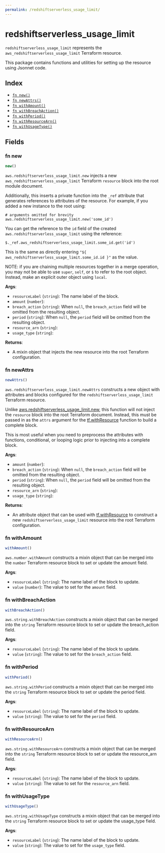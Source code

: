 ```yaml
---
permalink: /redshiftserverless_usage_limit/
---
```


# redshiftserverless_usage_limit

`redshiftserverless_usage_limit` represents the `aws_redshiftserverless_usage_limit` Terraform resource.



This package contains functions and utilities for setting up the resource using Jsonnet code.


## Index

* [`fn new()`](#fn-new)
* [`fn newAttrs()`](#fn-newattrs)
* [`fn withAmount()`](#fn-withamount)
* [`fn withBreachAction()`](#fn-withbreachaction)
* [`fn withPeriod()`](#fn-withperiod)
* [`fn withResourceArn()`](#fn-withresourcearn)
* [`fn withUsageType()`](#fn-withusagetype)

## Fields

### fn new

```ts
new()
```


`aws.redshiftserverless_usage_limit.new` injects a new `aws_redshiftserverless_usage_limit` Terraform `resource`
block into the root module document.

Additionally, this inserts a private function into the `_ref` attribute that generates references to attributes of the
resource. For example, if you added a new instance to the root using:

    # arguments omitted for brevity
    aws.redshiftserverless_usage_limit.new('some_id')

You can get the reference to the `id` field of the created `aws.redshiftserverless_usage_limit` using the reference:

    $._ref.aws_redshiftserverless_usage_limit.some_id.get('id')

This is the same as directly entering `"${ aws_redshiftserverless_usage_limit.some_id.id }"` as the value.

NOTE: if you are chaining multiple resources together in a merge operation, you may not be able to use `super`, `self`,
or `$` to refer to the root object. Instead, make an explicit outer object using `local`.

**Args**:
  - `resourceLabel` (`string`): The name label of the block.
  - `amount` (`number`): 
  - `breach_action` (`string`):  When `null`, the `breach_action` field will be omitted from the resulting object.
  - `period` (`string`):  When `null`, the `period` field will be omitted from the resulting object.
  - `resource_arn` (`string`): 
  - `usage_type` (`string`): 

**Returns**:
- A mixin object that injects the new resource into the root Terraform configuration.


### fn newAttrs

```ts
newAttrs()
```


`aws.redshiftserverless_usage_limit.newAttrs` constructs a new object with attributes and blocks configured for the `redshiftserverless_usage_limit`
Terraform resource.

Unlike [aws.redshiftserverless_usage_limit.new](#fn-new), this function will not inject the `resource`
block into the root Terraform document. Instead, this must be passed in as the `attrs` argument for the
[tf.withResource](https://github.com/tf-libsonnet/core/tree/main/docs#fn-withresource) function to build a complete block.

This is most useful when you need to preprocess the attributes with functions, conditional, or looping logic prior to
injecting into a complete block.

**Args**:
  - `amount` (`number`): 
  - `breach_action` (`string`):  When `null`, the `breach_action` field will be omitted from the resulting object.
  - `period` (`string`):  When `null`, the `period` field will be omitted from the resulting object.
  - `resource_arn` (`string`): 
  - `usage_type` (`string`): 

**Returns**:
  - An attribute object that can be used with [tf.withResource](https://github.com/tf-libsonnet/core/tree/main/docs#fn-withresource) to construct a new `redshiftserverless_usage_limit` resource into the root Terraform configuration.


### fn withAmount

```ts
withAmount()
```

`aws.number.withAmount` constructs a mixin object that can be merged into the `number`
Terraform resource block to set or update the amount field.



**Args**:
  - `resourceLabel` (`string`): The name label of the block to update.
  - `value` (`number`): The value to set for the `amount` field.


### fn withBreachAction

```ts
withBreachAction()
```

`aws.string.withBreachAction` constructs a mixin object that can be merged into the `string`
Terraform resource block to set or update the breach_action field.



**Args**:
  - `resourceLabel` (`string`): The name label of the block to update.
  - `value` (`string`): The value to set for the `breach_action` field.


### fn withPeriod

```ts
withPeriod()
```

`aws.string.withPeriod` constructs a mixin object that can be merged into the `string`
Terraform resource block to set or update the period field.



**Args**:
  - `resourceLabel` (`string`): The name label of the block to update.
  - `value` (`string`): The value to set for the `period` field.


### fn withResourceArn

```ts
withResourceArn()
```

`aws.string.withResourceArn` constructs a mixin object that can be merged into the `string`
Terraform resource block to set or update the resource_arn field.



**Args**:
  - `resourceLabel` (`string`): The name label of the block to update.
  - `value` (`string`): The value to set for the `resource_arn` field.


### fn withUsageType

```ts
withUsageType()
```

`aws.string.withUsageType` constructs a mixin object that can be merged into the `string`
Terraform resource block to set or update the usage_type field.



**Args**:
  - `resourceLabel` (`string`): The name label of the block to update.
  - `value` (`string`): The value to set for the `usage_type` field.
